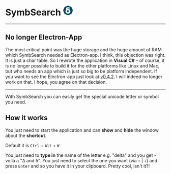 # SymbSearch ![logo][logo]
***
## No longer Electron-App

The most critical point was the huge storage and the huge amount of RAM which SymbSearch needed as Electron-app. I think, this objection was right. It is just a char table. So I rewrote the application in **Visual C#** – of course, it is no longer possible to build it for the other platforms like Linux and Mac, but who needs an app which is just so big to be platform independent.
If you want to see the Electron-app just look at [v0.4.2]. I will indeed no longer work on that.
I hope, you agree on that decision.
***
With SymbSearch you can easily get the special unicode letter or symbol you need.

[v0.4.2]: https://github.com/leun4m/symbsearch/tree/v0.4.2

## How it works

You just need to start the application and can **show** and **hide** the window about the **shortcut**.

Default it is `Ctrl` + `Alt` + `W`

You just need to **type in** the name of the letter e.g. "delta" and you get - voilá a "Δ and δ". You just need to select the one you want (via `↑` | `↓`) and press `Enter` and so you have it in your clipboard. Pretty cool, isn't it?!

[logo]: https://github.com/Leun4m/symbsearch/raw/master/style/icon32.png
